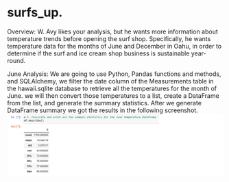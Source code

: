 # surfs_up.

Overview:
  W. Avy likes your analysis, but he wants more information about temperature trends before opening the surf shop. Specifically, he wants temperature data for the months   of June and December in Oahu, in order to determine if the surf and ice cream shop business is sustainable year-round.
  
June Analysis:
  We are going to use Python, Pandas functions and methods, and SQLAlchemy, we filter the date column of the Measurements table in the hawaii.sqlite database to           retrieve all the temperatures for the month of June. we will then convert those temperatures to a list, create a DataFrame from the list, and generate the summary       statistics. 
  After we generate DataFrame summary we got the results in the following screenshot.
  ![](https://github.com/sedigh-etoumi/surfs_up./blob/main/June_Summary.png)
  
  
